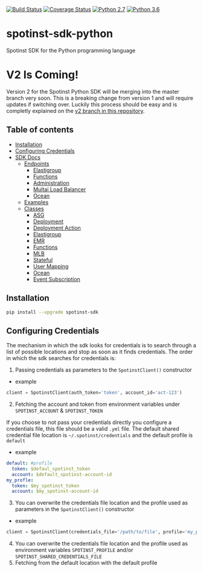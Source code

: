 [![Build Status](https://travis-ci.org/spotinst/spotinst-sdk-python.svg?branch=master)](https://travis-ci.org/spotinst/spotinst-sdk-python)
[![Coverage Status](https://coveralls.io/repos/github/spotinst/spotinst-sdk-python/badge.svg?branch=master)](https://coveralls.io/github/spotinst/spotinst-sdk-python?branch=master)
[![Python 2.7](https://img.shields.io/badge/python-2.7-blue.svg)](https://www.python.org/downloads/release/python-270/)
[![Python 3.6](https://img.shields.io/badge/python-3.6-blue.svg)](https://www.python.org/downloads/release/python-360/)

# spotinst-sdk-python
Spotinst SDK for the Python programming language

# **V2 Is Coming!**
Version 2 for the Spotinst Python SDK will be merging into the master branch very soon. This is a breaking change from version 1 and will require updates if switching over. Luckily this process should be easy and is completly explained on the [v2 branch in this repository](https://github.com/spotinst/spotinst-sdk-python/tree/v2). 

## Table of contents
<!--ts-->
   * [Installation](#installation)
   * [Configuring Credentials](#configuring-credentials)
   * [SDK Docs](./docs/pydocmd/)
     * [Endpoints](./docs/pydocmd/endpoints/)
       * [Elastigroup](./docs/pydocmd/endpoints/elastigroup/)
       * [Functions](./docs/pydocmd/endpoints/functions/)
       * [Administration](./docs/pydocmd/endpoints/administration/)
       * [Multai Load Balancer](./docs/pydocmd/endpoints/mlb)
       * [Ocean](./docs/pydocmd/endpoints/ocean)
     * [Examples](./docs/pydocmd/examples/)
     * [Classes](./docs/pydocmd/classes/)
       * [ASG](./docs/pydocmd/classes/asg.md)
       * [Deployment](./docs/pydocmd/classes/deployment.md)
       * [Deployment Action](./docs/pydocmd/classes/deployment_action.md)
       * [Elastigroup](./docs/pydocmd/classes/elastigroup.md)
       * [EMR](./docs/pydocmd/classes/emr.md) 
       * [Functions](./docs/pydocmd/classes/functions.md)
       * [MLB](./docs/pydocmd/classes/mlb.md)
       * [Stateful](./docs/pydocmd/classes/stateful.md)
       * [User Mapping](./docs/pydocmd/classes/user_mapping.md)
       * [Ocean](./docs/pydocmd/classes/ocean.md)
       * [Event Subscription](./docs/pydocmd/classes/event_subscription.md)
<!--te-->

## Installation
```bash
pip install --upgrade spotinst-sdk
```

## Configuring Credentials
The mechanism in which the sdk looks for credentials is to search through a list of possible locations and stop as soon as it finds credentials. 
The order in which the sdk searches for credentials is:
  1. Passing credentials as parameters to the `SpotinstClient()` constructor
- example
```python
client = SpotinstClient(auth_token='token', account_id='act-123')
```

  2. Fetching the account and token from environment variables under `SPOTINST_ACCOUNT` & `SPOTINST_TOKEN`

If you choose to not pass your credentials directly you configure a credentials file, this file should be a valid `.yml` file.
The default shared credential file location is `~/.spotinst/credentials` and the default profile is `default`
- example
```yaml
default: #profile
  token: $defaul_spotinst_token
  account: $default_spotinst-account-id
my_profle:
  token: $my_spotinst_token
  account: $my_spotinst-account-id
```

  3. You can overwrite the credentials file location and the profile used as parameters in the `SpotinstClient()` constructor
- example
```python
client = SpotinstClient(credentials_file='/path/to/file', profile='my_profile')
```
  
  4. You can overwrite the credentials file location and the profile used as environment variables `SPOTINST_PROFILE` and/or `SPOTINST_SHARED_CREDENTIALS_FILE`
  5. Fetching from the default location with the default profile
  

